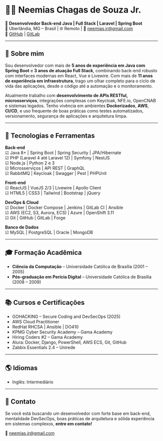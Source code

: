 # 👨‍💻 Neemias Chagas de Souza Jr.

🎯 **Desenvolvedor Back-end Java | Full Stack | Laravel | Spring Boot**  
📍 Uberlândia, MG – Brasil | 🌐 Remoto | 📧 neemias.jr@gmail.com  
🔗 [GitHub](https://github.com/neemiasjr) | [GitLab](https://gitlab.com/neemiasjr)

---

## 🧭 Sobre mim

Sou desenvolvedor com mais de **5 anos de experiência em Java com Spring Boot** e **3 anos de atuação Full Stack**, combinando back-end robusto com interfaces modernas em React, Vue e Livewire. Com mais de **11 anos de experiência em infraestrutura**, trago um olhar completo para o ciclo de vida das aplicações, desde o código até a automação e o monitoramento.

Atualmente trabalho com **desenvolvimento de APIs RESTful, microsserviços**, integrações complexas com Keycloak, NFE.io, OpenCNAB e sistemas legados. Tenho vivência em ambientes **Dockerizados**, **AWS**, **CI/CD**, e uso frequente de boas práticas como testes automatizados, versionamento, segurança de aplicações e arquitetura limpa.

---

## 🚀 Tecnologias e Ferramentas

**Back-end**  
☑ Java 8+ | Spring Boot | Spring Security | JPA/Hibernate  
☑ PHP (Laravel 4 até Laravel 12) | Symfony | NestJS  
☑ Node.js | Python 2 e 3  
☑ Microsserviços | API REST | GraphQL  
☑ RabbitMQ | Keycloak | Swagger | Pest | PHPUnit

**Front-end**  
☑ ReactJS | VueJS 2/3 | Livewire | Apollo Client  
☑ HTML5 | CSS3 | Tailwind | Bootstrap | jQuery

**DevOps & Cloud**  
☑ Docker | Docker Compose | Jenkins | GitLab CI | Ansible  
☑ AWS (EC2, S3, Aurora, ECS) | Azure | OpenShift 3.11  
☑ Git | GitHub | GitLab | Forge

**Banco de Dados**  
☑ MySQL | PostgreSQL | Oracle | MongoDB

---

## 🎓 Formação Acadêmica

- **Ciência da Computação** – Universidade Católica de Brasília (2001 – 2005)  
- **Pós-graduação em Perícia Digital** – Universidade Católica de Brasília (2008 – 2009)

---

## 📚 Cursos e Certificações

- GOHACKING – Secure Coding and DevSecOps (2025)
- AWS Cloud Practitioner
- RedHat RHCSA | Ansible | DO410
- KPMG Cyber Security Academy – Gama Academy
- Hiring Coders #2 – Gama Academy
- Alura: Docker, Django, PowerShell, AWS ECS, Git, GitHub
- Zabbix Essentials 2.4 – Unirede

---

## 🌎 Idiomas

- Inglês: Intermediário

---

## 📌 Contato

Se você está buscando um desenvolvedor com forte base em back-end, mentalidade DevSecOps, boas práticas de arquitetura e sólida experiência em sistemas complexos, **entre em contato!**

📧 neemias.jr@gmail.com
